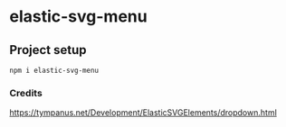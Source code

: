 # elastic-svg-menu

## Project setup
```
npm i elastic-svg-menu
```

### Credits 
https://tympanus.net/Development/ElasticSVGElements/dropdown.html

